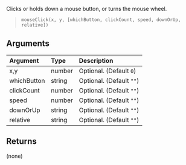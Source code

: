 Clicks or holds down a mouse button, or turns the mouse wheel.

> `mouseClick(x, y, [whichButton, clickCount, speed, downOrUp, relative])`

## Arguments

| Argument       | Type         | Description  |
| :------------- | :----------- | :----------- |
|  x,y           | number       | Optional. (Default `0`) |
|  whichButton   | string       | Optional. (Default `""`) |
|  clickCount    | number       | Optional. (Default `""`) |
|  speed         | number       | Optional. (Default `""`) |
|  downOrUp      | string       | Optional. (Default `""`) |
|  relative      | string       | Optional. (Default `""`) |


## Returns
(none)
